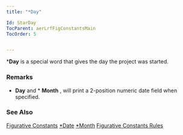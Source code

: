 ```yaml
---
title: "*Day"

Id: StarDay
TocParent: aerLrfFigConstantsMain
TocOrder: 5


---
```


***Day** is a special word that gives the day the project was started. 

### Remarks
* **Day** and * **Month** , will print a 2-position numeric date field when specified. 

### See Also
[Figurative Constants](aerLrfFigConstantsMain.html)
[*Date](StarDate.html)
[*Month](StarMonth.html)
[Figurative Constants Rules](Fig_Constants_Rules.html) 
